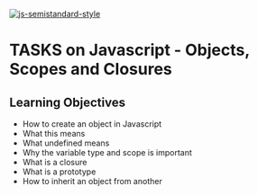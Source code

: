 [![js-semistandard-style](https://raw.githubusercontent.com/standard/semistandard/master/badge.svg)](https://github.com/standard/semistandard)

# TASKS on Javascript - Objects, Scopes and Closures

## Learning Objectives

* How to create an object in Javascript
* What this means
* What undefined means
* Why the variable type and scope is important
* What is a closure
* What is a prototype
* How to inherit an object from another
